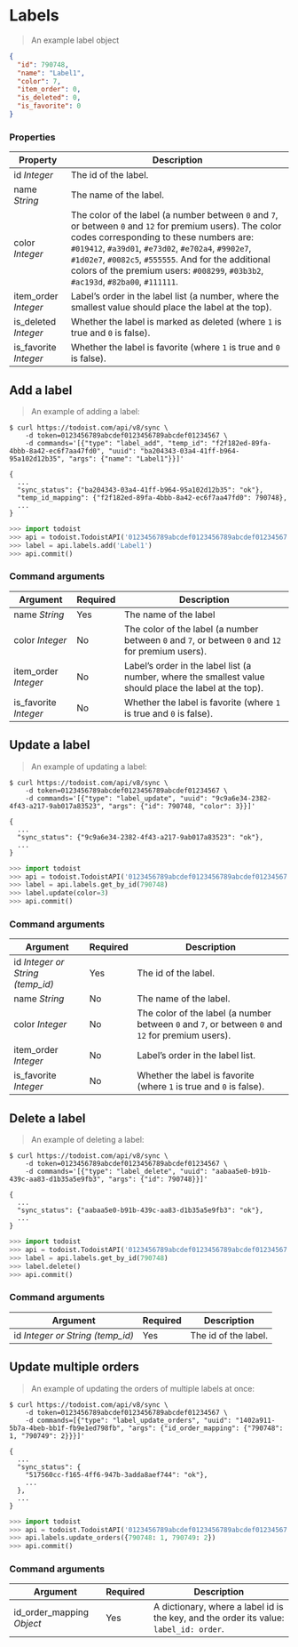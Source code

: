 # Labels

> An example label object

```json
{
  "id": 790748,
  "name": "Label1",
  "color": 7,
  "item_order": 0,
  "is_deleted": 0,
  "is_favorite": 0
}
```

### Properties

Property | Description
-------- | -----------
id *Integer* | The id of the label.
name *String* | The name of the label.
color *Integer* | The color of the label (a number between `0` and `7`, or between `0` and `12` for premium users). The color codes corresponding to these numbers are: `#019412`, `#a39d01`, `#e73d02`, `#e702a4`, `#9902e7`, `#1d02e7`, `#0082c5`, `#555555`.  And for the additional colors of the premium users: `#008299`, `#03b3b2`, `#ac193d`, `#82ba00`, `#111111`.
item_order *Integer* | Label’s order in the label list (a number, where the smallest value should place the label at the top).
is_deleted *Integer* | Whether the label is marked as deleted (where `1` is true and `0` is false).
is_favorite *Integer* | Whether the label is favorite (where `1` is true and `0` is false).

## Add a label

> An example of adding a label:

```shell
$ curl https://todoist.com/api/v8/sync \
    -d token=0123456789abcdef0123456789abcdef01234567 \
    -d commands='[{"type": "label_add", "temp_id": "f2f182ed-89fa-4bbb-8a42-ec6f7aa47fd0", "uuid": "ba204343-03a4-41ff-b964-95a102d12b35", "args": {"name": "Label1"}}]'

{
  ...
  "sync_status": {"ba204343-03a4-41ff-b964-95a102d12b35": "ok"},
  "temp_id_mapping": {"f2f182ed-89fa-4bbb-8a42-ec6f7aa47fd0": 790748},
  ...
}
```

```python
>>> import todoist
>>> api = todoist.TodoistAPI('0123456789abcdef0123456789abcdef01234567')
>>> label = api.labels.add('Label1')
>>> api.commit()
```

### Command arguments

Argument | Required | Description
--------- | -------- | -----------
name *String* | Yes | The name of the label
color *Integer* | No | The color of the label (a number between `0` and `7`, or between `0` and `12` for premium users).
item_order *Integer* | No | Label’s order in the label list (a number, where the smallest value should place the label at the top).
is_favorite *Integer* | No | Whether the label is favorite (where `1` is true and `0` is false).

## Update a label

> An example of updating a label:

```shell
$ curl https://todoist.com/api/v8/sync \
    -d token=0123456789abcdef0123456789abcdef01234567 \
    -d commands='[{"type": "label_update", "uuid": "9c9a6e34-2382-4f43-a217-9ab017a83523", "args": {"id": 790748, "color": 3}}]'

{
  ...
  "sync_status": {"9c9a6e34-2382-4f43-a217-9ab017a83523": "ok"},
  ...
}
```

```python
>>> import todoist
>>> api = todoist.TodoistAPI('0123456789abcdef0123456789abcdef01234567')
>>> label = api.labels.get_by_id(790748)
>>> label.update(color=3)
>>> api.commit()
```

### Command arguments

Argument | Required | Description
--------- | -------- | -----------
id *Integer or String (temp_id)* | Yes | The id of the label.
name *String* | No | The name of the label.
color *Integer* | No | The color of the label (a number between `0` and `7`, or between `0` and `12` for premium users).
item_order *Integer* | No | Label’s order in the label list.
is_favorite *Integer* | No | Whether the label is favorite (where `1` is true and `0` is false).

## Delete a label

> An example of deleting a label:

```shell
$ curl https://todoist.com/api/v8/sync \
    -d token=0123456789abcdef0123456789abcdef01234567 \
    -d commands='[{"type": "label_delete", "uuid": "aabaa5e0-b91b-439c-aa83-d1b35a5e9fb3", "args": {"id": 790748}}]'

{
  ...
  "sync_status": {"aabaa5e0-b91b-439c-aa83-d1b35a5e9fb3": "ok"},
  ...
}
```

```python
>>> import todoist
>>> api = todoist.TodoistAPI('0123456789abcdef0123456789abcdef01234567')
>>> label = api.labels.get_by_id(790748)
>>> label.delete()
>>> api.commit()
```

### Command arguments

Argument | Required | Description
--------- | -------- | -----------
id *Integer or String (temp_id)* | Yes | The id of the label.

## Update multiple orders

> An example of updating the orders of multiple labels at once:

```shell
$ curl https://todoist.com/api/v8/sync \
    -d token=0123456789abcdef0123456789abcdef01234567 \
    -d commands=[{"type": "label_update_orders", "uuid": "1402a911-5b7a-4beb-bb1f-fb9e1ed798fb", "args": {"id_order_mapping": {"790748":  1, "790749": 2}}}]'

{
  ...
  "sync_status": {
    "517560cc-f165-4ff6-947b-3adda8aef744": "ok"},
    ...
  },
  ...
}
```

```python
>>> import todoist
>>> api = todoist.TodoistAPI('0123456789abcdef0123456789abcdef01234567')
>>> api.labels.update_orders({790748: 1, 790749: 2})
>>> api.commit()
```

### Command arguments

Argument | Required | Description
--------- | -------- | -----------
id_order_mapping *Object* | Yes | A dictionary, where a label id is the key, and the order its value: `label_id: order`.
